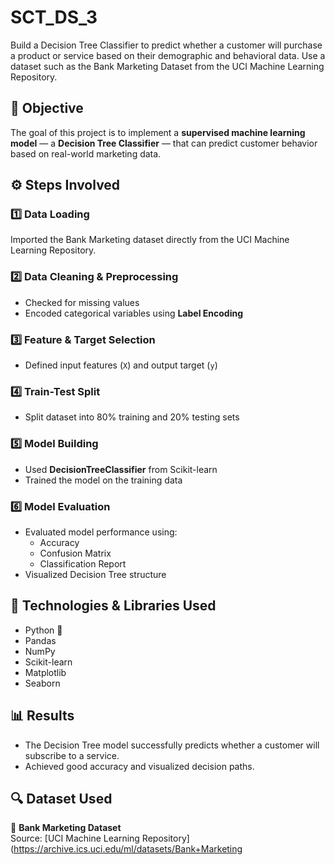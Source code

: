 # SCT_DS_3
Build a Decision Tree Classifier to predict whether a customer will purchase a product or service based on their demographic and behavioral data. Use a dataset such as the Bank Marketing Dataset from the UCI Machine Learning Repository.

## 🎯 Objective
The goal of this project is to implement a **supervised machine learning model** — a **Decision Tree Classifier** — that can predict customer behavior based on real-world marketing data.
## ⚙️ Steps Involved

### 1️⃣ Data Loading
Imported the Bank Marketing dataset directly from the UCI Machine Learning Repository.

### 2️⃣ Data Cleaning & Preprocessing
- Checked for missing values  
- Encoded categorical variables using **Label Encoding**

### 3️⃣ Feature & Target Selection
- Defined input features (`X`) and output target (`y`)

### 4️⃣ Train-Test Split
- Split dataset into 80% training and 20% testing sets

### 5️⃣ Model Building
- Used **DecisionTreeClassifier** from Scikit-learn  
- Trained the model on the training data

### 6️⃣ Model Evaluation
- Evaluated model performance using:
  - Accuracy
  - Confusion Matrix
  - Classification Report  
- Visualized Decision Tree structure
## 🧠 Technologies & Libraries Used
- Python 🐍  
- Pandas  
- NumPy  
- Scikit-learn  
- Matplotlib  
- Seaborn  
## 📊 Results
- The Decision Tree model successfully predicts whether a customer will subscribe to a service.  
- Achieved good accuracy and visualized decision paths.  
## 🔍 Dataset Used
📂 **Bank Marketing Dataset**  
Source: [UCI Machine Learning Repository](https://archive.ics.uci.edu/ml/datasets/Bank+Marketing
